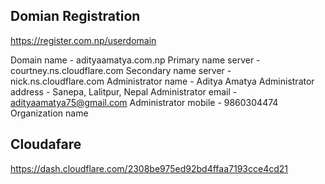 ## Domian Registration

https://register.com.np/userdomain

Domain name	- adityaamatya.com.np
Primary name server	- courtney.ns.cloudflare.com
Secondary name server -	nick.ns.cloudflare.com
Administrator name -	Aditya Amatya
Administrator address	- Sanepa, Lalitpur, Nepal
Administrator email -	adityaamatya75@gmail.com
Administrator mobile -	9860304474
Organization name



## Cloudafare

https://dash.cloudflare.com/2308be975ed92bd4ffaa7193cce4cd21